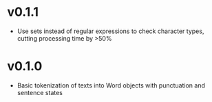 v0.1.1
======

* Use sets instead of regular expressions to check character types, cutting processing time by >50%

v0.1.0
======

* Basic tokenization of texts into Word objects with punctuation and sentence states

